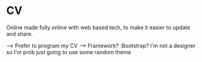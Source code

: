 # CV
Online made fully online with web based tech, to make it easier to update and share.

--> Prefer to program my CV
--> Framework? :Bootstrap? I'm not a designer so I'm prob just going to use some random theme
